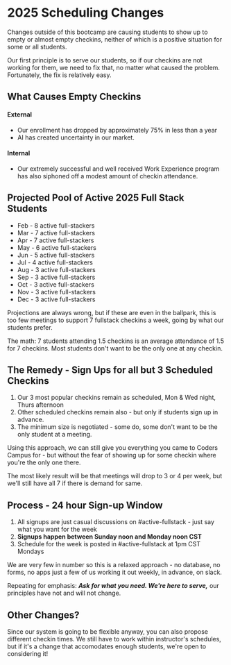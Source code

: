 # 2025 Scheduling Changes

Changes outside of this bootcamp are causing students to show up to empty or almost empty checkins, neither of which is a positive situation for some or all students.

Our first principle is to serve our students, so if our checkins are not working for them, we need to fix that, no matter what caused the problem. Fortunately, the fix is relatively easy.

## What Causes Empty Checkins

#### External

- Our enrollment has dropped by approximately 75% in less than a year
- AI has created uncertainty in our market.

#### Internal

- Our extremely successful and well received Work Experience program has also siphoned off a modest amount of checkin attendance.

## Projected Pool of Active 2025 Full Stack Students

- Feb - 8 active full-stackers
- Mar - 7 active full-stackers
- Apr - 7 active full-stackers
- May - 6 active full-stackers
- Jun - 5 active full-stackers
- Jul - 4 active full-stackers
- Aug - 3 active full-stackers
- Sep - 3 active full-stackers
- Oct - 3 active full-stackers
- Nov - 3 active full-stackers
- Dec - 3 active full-stackers

Projections are always wrong, but if these are even in the ballpark, this is too few meetings to support 7 fullstack checkins a week, going by what our students prefer.

The math: 7 students attending 1.5 checkins is an average attendance of 1.5 for 7 checkins. Most students don't want to be the only one at any checkin.

## The Remedy - Sign Ups for all but 3 Scheduled Checkins

1. Our 3 most popular checkins remain as scheduled, Mon & Wed night, Thurs afternoon
2. Other scheduled checkins remain also - but only if students sign up in advance.
3. The minimum size is negotiated - some do, some don't want to be the only student at a meeting.

Using this approach, we can still give you everything you came to Coders Campus for - but without the fear of showing up for some checkin where you're the only one there.

The most likely result will be that meetings will drop to 3 or 4 per week, but we'll still have all 7 if there is demand for same.

## Process - 24 hour Sign-up Window

1. All signups are just casual discussions on #active-fullstack - just say what you want for the week
2. **Signups happen between Sunday noon and Monday noon CST**
3. Schedule for the week is posted in #active-fullstack at 1pm CST Mondays

We are very few in number so this is a relaxed approach - no database, no forms, no apps just a few of us working it out weekly, in advance, on slack.

Repeating for emphasis: _**Ask for what you need. We're here to serve,**_ our principles have not and will not change.

## Other Changes?

Since our system is going to be flexible anyway, you can also propose different checkin times. We still have to work within instructor's schedules, but if it's a change that accomodates enough students, we're open to considering it!

